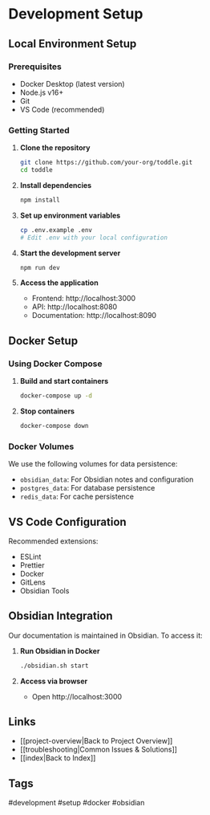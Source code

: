 # Development Setup

## Local Environment Setup

### Prerequisites
- Docker Desktop (latest version)
- Node.js v16+
- Git
- VS Code (recommended)

### Getting Started

1. **Clone the repository**
   ```bash
   git clone https://github.com/your-org/toddle.git
   cd toddle
   ```

2. **Install dependencies**
   ```bash
   npm install
   ```

3. **Set up environment variables**
   ```bash
   cp .env.example .env
   # Edit .env with your local configuration
   ```

4. **Start the development server**
   ```bash
   npm run dev
   ```

5. **Access the application**
   - Frontend: http://localhost:3000
   - API: http://localhost:8080
   - Documentation: http://localhost:8090

## Docker Setup

### Using Docker Compose

1. **Build and start containers**
   ```bash
   docker-compose up -d
   ```

2. **Stop containers**
   ```bash
   docker-compose down
   ```

### Docker Volumes

We use the following volumes for data persistence:
- `obsidian_data`: For Obsidian notes and configuration
- `postgres_data`: For database persistence
- `redis_data`: For cache persistence

## VS Code Configuration

Recommended extensions:
- ESLint
- Prettier
- Docker
- GitLens
- Obsidian Tools

## Obsidian Integration

Our documentation is maintained in Obsidian. To access it:

1. **Run Obsidian in Docker**
   ```bash
   ./obsidian.sh start
   ```

2. **Access via browser**
   - Open http://localhost:3000

## Links
- [[project-overview|Back to Project Overview]]
- [[troubleshooting|Common Issues & Solutions]]
- [[index|Back to Index]]

## Tags
#development #setup #docker #obsidian
